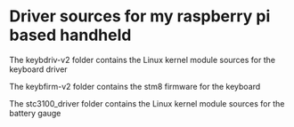 # Driver sources for my raspberry pi based handheld

The keybdriv-v2 folder contains the Linux kernel module sources for the keyboard driver

The keybfirm-v2 folder contains the stm8 firmware for the keyboard

The stc3100_driver folder contains the Linux kernel module sources for the battery gauge
